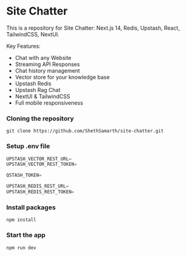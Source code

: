 # Site Chatter

This is a repository for Site Chatter: Next.js 14, Redis, Upstash, React, TailwindCSS, NextUI.

Key Features:

- Chat with any Website
- Streaming API Responses
- Chat history management
- Vector store for your knowledge base
- Upstash Redis
- Upstash Rag Chat
- NextUI & TailwindCSS
- Full mobile responsiveness

### Cloning the repository

```shell
git clone https://github.com/ShethSamarth/site-chatter.git
```

### Setup .env file

```js
UPSTASH_VECTOR_REST_URL=
UPSTASH_VECTOR_REST_TOKEN=

QSTASH_TOKEN=

UPSTASH_REDIS_REST_URL=
UPSTASH_REDIS_REST_TOKEN=
```

### Install packages

```shell
npm install
```

### Start the app

```shell
npm run dev
```
